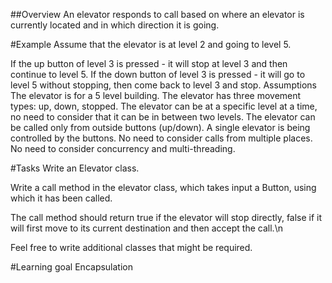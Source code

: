 ##Overview
An elevator responds to call based on where an elevator is currently located and in which direction it is going.

#Example
Assume that the elevator is at level 2 and going to level 5.

If the up button of level 3 is pressed - it will stop at level 3 and then continue to level 5.
If the down button of level 3 is pressed - it will go to level 5 without stopping, then come back to level 3 and stop.
Assumptions
The elevator is for a 5 level building.
The elevator has three movement types: up, down, stopped.
The elevator can be at a specific level at a time, no need to consider that it can be in between two levels.
The elevator can be called only from outside buttons (up/down).
A single elevator is being controlled by the buttons.
No need to consider calls from multiple places.
No need to consider concurrency and multi-threading.

#Tasks
Write an Elevator class.

Write a call method in the elevator class, which takes input a Button, using which it has been called.

The call method should return true if the elevator will stop directly, false if it will first move to its current destination and then accept the call.\n

Feel free to write additional classes that might be required.

#Learning goal
Encapsulation
